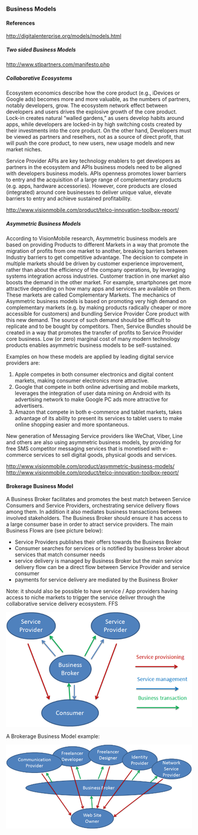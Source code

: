 

### Business Models

#### References

http://digitalenterprise.org/models/models.html

##### Two sided Business Models


http://www.stlpartners.com/manifesto.php

##### Collaborative Ecosystems

Ecosystem economics describe how the core product (e.g., iDevices or Google ads) becomes more and more valuable, as the
numbers of partners, notably developers, grow. The ecosystem network effect between developers and users drives the explosive growth of the core product. Lock-in creates natural “walled gardens,” as users develop habits around apps, while developers are locked-in by high switching costs created by their investments into the core product. On the other hand, Developers must be viewed as partners and reselhers, not as a source of direct profit, that will push the core product, to new users, new usage models and new market niches. 

Service Provider APIs are key technology enablers to get developers as partners in the ecosystem and APIs business models  need to be aligned with developers business models. APIs openness promotes lower barriers to entry and the acquisition of a large range of complementary products (e.g. apps, hardware accessories). However, core products are closed (integrated) around core businesses to deliver unique value, elevate barriers to entry and achieve sustained profitability. 

http://www.visionmobile.com/product/telco-innovation-toolbox-report/

##### Asymmetric Business Models

According to VisionMobile research, Asymmetric business models are based on providing Products to different Markets in a way that promote the migration of profits from one market to another, breaking barriers between Industry barriers to get competitive advantage. The decision to compete in multiple markets should be driven by customer experience improvement, rather than about the efficiency of the company operations, by leveraging systems integration across industries. Customer traction in one market also boosts the demand in the other market. For example, smartphones get more attractive depending on how many apps and services are available on them. These markets are called Complementary Markets.
The mechanics of Asymmetric business models is based on promoting very high demand on complementary markets (e.g. by making products radically cheaper or more accessible for customers) and bundling Service Provider Core product with this new demand. The source of such demand should be difficult to replicate and to be bought by competitors. Then, Service Bundles should be created in a way that promotes the transfer of profits to Service Provider core business. Low (or zero) marginal cost of many modern technology products enables asymmetric business models to be self-sustained. 

Examples on how these models are applied by leading digital service providers are:

1. Apple competes in both consumer electronics and digital content markets, making consumer electronics more attractive.
2. Google that compete in both online advertising and mobile markets, leverages the integration of user data mining on Android with its advertising network to make Google PC ads more attractive for advertisers.
3. Amazon that compete in both e-commerce and tablet markets, takes advantage of its ability to present its services to tablet users to make online shopping easier and more spontaneous.

New generation of Messaging Service providers like WeChat, Viber, Line and others are also using asymmetric business models, by providing for free SMS competitor messaging services that is monetised with e-commerce services to sell digital goods, physical goods and services.

http://www.visionmobile.com/product/asymmetric-business-models/
http://www.visionmobile.com/product/telco-innovation-toolbox-report/




#### Brokerage Business Model

A Business Broker facilitates and promotes the best match between Service Consumers and Service Providers, orchestrating service delivery flows among them. In addition it also mediates business transactions between involved stakeholders.
The Business Broker should ensure it has access to a large consumer base in order to atract service providers. The main Business Flows are (see picture below):
- Service Providers publishes their offers towards the Business Broker
- Consumer searches for services or is notified by business broker about services that match consumer needs
- service delivery is managed by Business Broker but the main service delivery flow can be a direct flow between Service Provider and service consumer
- payments for service delivery are mediated by the Business Broker


Note: it should also be possible to have service / App providers having access to niche markets to trigger the service deliver through the collaborative service delivery ecosystem. FFS

![Brokerage Business Model](business-brokerage.png)


A Brokerage Business Model example:

![Brokerage Business Model example](business-brokerage-example.png)
